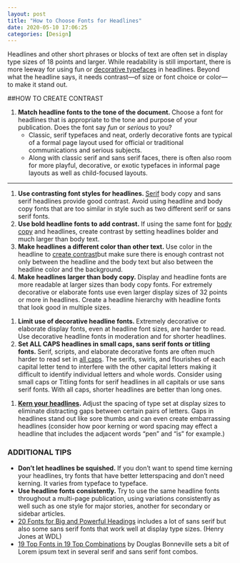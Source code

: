 ```yaml
---
layout: post
title: "How to Choose Fonts for Headlines"
date: 2020-05-10 17:06:25
categories: [Design]
---
```


<p>Headlines and other short phrases or blocks of text are often set in display type sizes of 18 points and larger. While readability is still important, there is more leeway for using fun or&nbsp;<a href="https://www.thoughtco.com/kinds-of-decorative-typeography-1078016">decorative typefaces</a>&nbsp;in headlines. Beyond what the headline says, it needs contrast—of size or font choice or color—to make it stand out.</p>

##HOW TO CREATE CONTRAST

<ol><li><strong>Match headline fonts to the tone of the document.&nbsp;</strong>Choose a font for headlines that is appropriate to the tone and purpose of your publication. Does the font say&nbsp;<em>fun</em>&nbsp;or&nbsp;<em>serious</em>&nbsp;to you?<ul><li>Classic, serif typefaces and neat, orderly decorative fonts are typical of a formal page layout used for official or traditional communications and serious subjects.</li><li>Along with classic serif and sans serif faces, there is often also room for more playful, decorative, or exotic typefaces in informal page layouts as well as child-focused layouts.</li></ul></li></ol>

---

<ol><li><strong>Use contrasting font styles for headlines.&nbsp;</strong><a href="https://www.thoughtco.com/serif-font-information-1073831">Serif</a>&nbsp;body copy and sans serif headlines provide good contrast. Avoid using headline and body copy fonts that are too similar in style&nbsp;such as two different serif or sans serif fonts.</li><li><strong>Use bold headline fonts to add contrast.&nbsp;</strong>If using the same font for&nbsp;<a href="https://www.thoughtco.com/body-copy-in-typography-1078253">body copy</a>&nbsp;and headlines, create contrast by setting headlines bolder and much larger than body text.</li><li><strong>Make headlines a different color than other text.&nbsp;</strong>Use color in the headline to&nbsp;<a href="https://www.thoughtco.com/create-contrast-with-obvious-differences-1077469">create contrast</a>but make sure there is enough contrast not only between the headline and the body text but also between the headline color and the background.</li><li><strong>Make headlines larger than body copy.&nbsp;</strong>Display and headline fonts are more readable at larger sizes than body copy fonts. For extremely decorative or elaborate fonts use even larger display sizes of 32 points or more in headlines. Create a headline hierarchy with headline fonts that look good in multiple sizes.</li></ol>

<ol><li><strong>Limit use of decorative headline fonts.&nbsp;</strong>Extremely decorative or elaborate display fonts, even at headline font sizes, are harder to read. Use decorative headline fonts in moderation and for shorter headlines.</li><li><strong>Set ALL CAPS headlines in small caps, sans serif fonts or titling fonts.&nbsp;</strong>Serif, scripts, and elaborate decorative fonts are often much harder to read set in&nbsp;<a href="https://www.thoughtco.com/using-all-caps-with-right-fonts-1074170">all caps</a>. The serifs, swirls, and flourishes of each capital letter tend to interfere with the other capital letters making it difficult to identify individual letters and whole words.&nbsp;Consider using small caps or Titling fonts for serif headlines in all capitals or use sans serif fonts. With all caps, shorter headlines are better than long ones.</li></ol>

<ol><li><strong><a href="https://www.thoughtco.com/kerning-definition-1079065">Kern your headlines</a>.&nbsp;</strong>Adjust the spacing of type set at display sizes to eliminate distracting gaps between certain pairs of letters. Gaps in headlines stand out like sore thumbs and can even create embarrassing headlines (consider how poor kerning or word spacing may effect a headline that includes the adjacent words &#8220;pen&#8221; and &#8220;is&#8221; for example.)</li></ol>

<h3>ADDITIONAL TIPS</h3>

<ul><li><strong>Don&#8217;t let headlines be squished.&nbsp;</strong>If you don&#8217;t want to spend time kerning your headlines, try fonts that have better letterspacing and don&#8217;t need kerning. It varies from typeface to typeface.</li><li><strong>Use headline fonts consistently.&nbsp;</strong>Try to use the same headline fonts throughout a multi-page publication, using variations consistently as well such as one style for major stories, another for secondary or sidebar articles.</li><li><a href="https://webdesignledger.com/20-fonts-ideal-for-big-and-powerful-headings/" target="_blank" rel="noreferrer noopener">20 Fonts for Big and Powerful Headings</a>&nbsp;includes a lot of sans serif but also some sans serif fonts that work well at display type sizes. (Henry Jones at WDL)</li><li><a href="http://bonfx.com/19-top-font-in-19-top-combinations/" target="_blank" rel="noreferrer noopener">19 Top Fonts in 19 Top Combinations</a>&nbsp;by Douglas Bonneville sets a bit of Lorem ipsum text in several serif&nbsp;and sans serif font combos.</li></ul>
